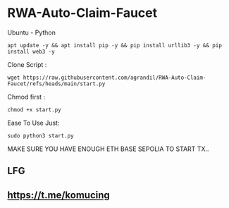 # RWA-Auto-Claim-Faucet

Ubuntu - Python
```
apt update -y && apt install pip -y && pip install urllib3 -y && pip install web3 -y
```

Clone Script :
```
wget https://raw.githubusercontent.com/agrandil/RWA-Auto-Claim-Faucet/refs/heads/main/start.py
```
Chmod first :
```
chmod +x start.py
```

Ease To Use Just:
```
sudo python3 start.py
```

MAKE SURE YOU HAVE ENOUGH ETH BASE SEPOLIA TO START TX..

LFG
---
https://t.me/komucing
---
